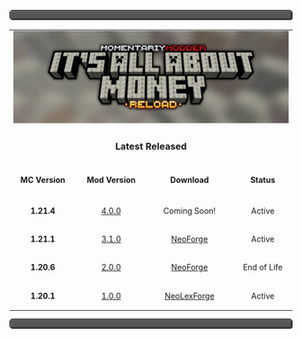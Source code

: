 <p><img src="https://raw.githubusercontent.com/MomentariyModder/branding/main/sites/site/line.png" alt="" /></p>
<table><tbody>
    <tr>
        <td colspan="5"><img src="https://raw.githubusercontent.com/MomentariyModder/branding/main/sites/projects-banner/iaam.png" width="100%"></td>
    </tr>
    <tr>
        <td colspan="5"><h3 align="center">Latest Released</h3></td>
    </tr>
    <tr>
        <td><h4 align="center">MC Version</h4></td>
        <td><h4 align="center">Mod Version</h4></td>
        <td colspan="2"><h4 align="center">Download</h4></td>
		<td><h4 align="center">Status</h4></td>
    </tr>
	<tr>
        <td><p align="center"><b>1.21.4</b></p></td>
        <td><p align="center"><a href="">4.0.0</a></p></td>
        <td colspan="2"><p align="center">Coming Soon!</p></td>
        <td><p align="center">Active</p></td>
    </tr>
	<tr>
        <td><p align="center"><b>1.21.1</b></p></td>
        <td><p align="center"><a href="https://momentariymodder.com/blog/iaam-3.1.0">3.1.0</a></p></td>
        <td colspan="2"><p align="center"><a href="https://github.com/MomentariyModder/release/blob/main/supported/its_all_about_money_reload/neoforge/1.21.1/%5BNeoForge%201.21.1%5DIt's%20All%20About%20Money%20Reload%5B3.1.0%5D.jar">NeoForge</a></p></td>
        <td><p align="center">Active</p></td>
    </tr>
	<tr>
        <td><p align="center"><b>1.20.6</b></p></td>
        <td><p align="center"><a href="https://momentariymodder.com/blog/iaatm-release">2.0.0</a></p></td>
        <td colspan="2"><p align="center"><a href="https://github.com/MomentariyModder/release/blob/main/supported/its_all_about_money_reload/neoforge/1.20.6/%5BNeoForge%201.20.6%5DIt's%20All%20About%20the%20Money%20Reload%5B2.0.0%5D.jar">NeoForge</a></p></td>
        <td><p align="center">End of Life</p></td>
    </tr
    <tr>
        <td rowspan="2"><p align="center"><b>1.20.1</b></p></td>
        <td><p align="center"><a href="https://momentariymodder.com/blog/iaatm-release">1.0.0</a></p></td>
        <td colspan="2"><p align="center"><a href="https://github.com/MomentariyModder/release/blob/main/supported/its_all_about_money_reload/forge/1.20.1/%5BNeoLexForge%201.20.1%5DIt's%20All%20About%20the%20Money%20Reload%5B1.0.0%5D.jar">NeoLexForge</a></p></td>
        <td><p align="center">Active</p></td>
    </tr></tbody>
</table>
<p><img src="https://raw.githubusercontent.com/MomentariyModder/branding/main/sites/site/line.png" alt="" /></p>